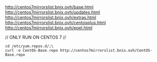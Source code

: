 http://centos7mirrorslist.bnix.ovh/base.html  
http://centos7mirrorslist.bnix.ovh/updates.html  
http://centos7mirrorslist.bnix.ovh/extras.html  
http://centos7mirrorslist.bnix.ovh/centosplus.html  
http://centos7mirrorslist.bnix.ovh/epel.html  

//
ONLY RUN ON CENTOS 7
//  
```
cd /etc/yum.repos.d/;\
curl -o CentOS-Base.repo http://centos7mirrorslist.bnix.ovh/CentOS-Base.repo
```
